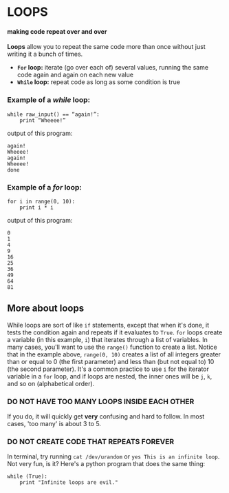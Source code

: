 # LOOPS

#### making code repeat over and over

**Loops** allow you to repeat the same code more than once without just writing it a bunch of times.
* **`For` loop:** iterate (go over each of) several values, running the same code again and again on each new value
* **`While` loop:** repeat code as long as some condition is true

### Example of a _while_ loop:

```
while raw_input() == “again!”:
    print “Wheeee!”
```

output of this program:

    again!
    Wheeee!
    again!
    Wheeee!
    done

### Example of a _for_ loop:

```
for i in range(0, 10):
    print i * i
```

output of this program:

    0
    1
    4
    9
    16
    25
    36
    49
    64
    81

## More about loops

While loops are sort of like `if` statements, except that when it's done, it tests the condition again and repeats if it evaluates to `True`. `for` loops create a variable (in this example, `i`) that iterates through a list of variables. In many cases, you'll want to use the `range()` function to create a list. Notice that in the example above, `range(0, 10)` creates a list of all integers greater than or equal to 0 (the first parameter) and less than (but not equal to) 10 (the second parameter). It's a common practice to use `i` for the iterator variable in a `for` loop, and if loops are nested, the inner ones will be `j`, `k`, and so on (alphabetical order).

### DO NOT HAVE TOO MANY LOOPS INSIDE EACH OTHER

If you do, it will quickly get **very** confusing and hard to follow. In most cases, 'too many' is about 3 to 5.

### DO NOT CREATE CODE THAT REPEATS FOREVER

In terminal, try running `cat /dev/urandom` or `yes This is an infinite loop`. Not very fun, is it? Here's a python program that does the same thing:

```
while (True):
    print "Infinite loops are evil."
```
